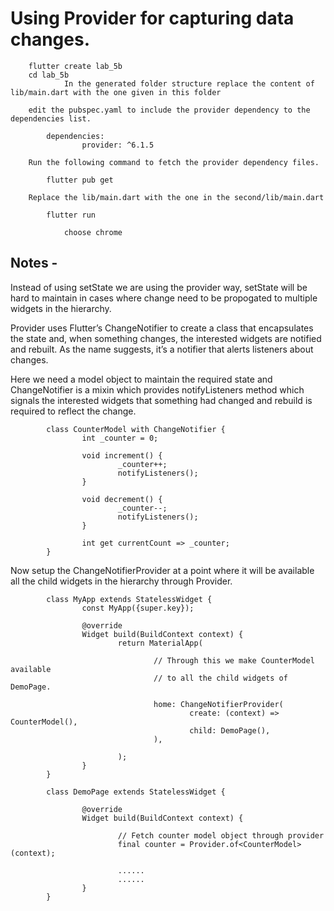 # Using Provider for capturing data changes.

```
    flutter create lab_5b
    cd lab_5b
            In the generated folder structure replace the content of lib/main.dart with the one given in this folder 
 
    edit the pubspec.yaml to include the provider dependency to the dependencies list.

        dependencies:
                provider: ^6.1.5

    Run the following command to fetch the provider dependency files.

        flutter pub get

    Replace the lib/main.dart with the one in the second/lib/main.dart

        flutter run 

            choose chrome  
```

## Notes - 

Instead of using setState we are using the provider way, setState will be hard to maintain in cases 
where change need to be propogated to multiple widgets in the hierarchy. 

Provider uses Flutter’s ChangeNotifier to create a class that encapsulates the
state and, when something changes, the interested widgets are notified and rebuilt.
As the name suggests, it’s a notifier that alerts listeners about changes.

Here we need a model object to maintain the required state and ChangeNotifier is a 
mixin which provides notifyListeners method which signals the interested widgets that
something had changed and rebuild is required to reflect the change. 

```
        class CounterModel with ChangeNotifier {
                int _counter = 0;

                void increment() {
                        _counter++;
                        notifyListeners();
                }

                void decrement() {
                        _counter--;
                        notifyListeners();
                }

                int get currentCount => _counter;
        }
```

Now setup the ChangeNotifierProvider at a point where it will be available all the child widgets in 
the hierarchy through Provider. 

```
        class MyApp extends StatelessWidget {
                const MyApp({super.key});

                @override
                Widget build(BuildContext context) {
                        return MaterialApp(
                               
                                // Through this we make CounterModel available 
                                // to all the child widgets of DemoPage.                                
                                
                                home: ChangeNotifierProvider(
                                        create: (context) => CounterModel(),
                                        child: DemoPage(),
                                ),

                        );
                }
        }
```

```
        class DemoPage extends StatelessWidget {
                
                @override
                Widget build(BuildContext context) {
                        
                        // Fetch counter model object through provider
                        final counter = Provider.of<CounterModel>(context);

                        ......
                        ......
                }
        }
 
```




